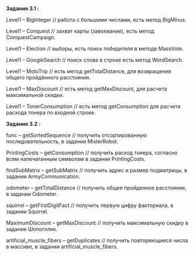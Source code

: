 **Задание 3.1 :**

Level1 – BigInteger // работа с большими числами, есть метод BigMinus.

Level1 – Conquest // захват карты (завоевание), есть метод ConquestCampaign.

Level1 – Election // выборы, есть поиск победителя в методе MassVote.

Level1 – GoogleSearch // поиск слова в строке есть метод WordSearch.

Level1 – MotoTrip // есть метод getTotalDistance, для возвращения общего пройдённого расстояния.

Level1 – MaxDiscount // есть метод getMaxDiscount, для расчета максимальной скидки.

Level1 – TonerConsumption // есть метод getConsumption для расчета расхода тонера по входной строке.


**Задание 3.2 :**

func – getSortedSequence // получить отсортированную последовательность, в задании MisterRobot.

PrintingCosts – getConsumption // получить расход тонера, согласно всем напечатанным символам в задании PrintingCosts.

findSubMatrix – getSubMatrix // получить адрес и размер подматрицы, в задании ArmyCommunication.

odometer – getTotalDistance // получить общее пройденное расстояние, в задании Odometer.

squirrel – getFirstDigitFact // получить первую цифру факториала, в задании Squirrel.

MaximumDiscount – getMaxDiscount // получить максимальную скидку в задании Шопоголик.

artificial_muscle_fibers – getDuplicates // получить повторяющиеся числа в массиве, в задании artificial_muscle_fibers.
